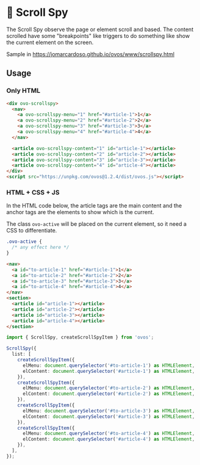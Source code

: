 # 🥚 Scroll Spy

The Scroll Spy observe the page or element scroll and based. The content scrolled have some "breakpoints" like triggers to do something like show the current element on the screen.

Sample in https://jomarcardoso.github.io/ovos/www/scrollspy.html

## Usage

### Only HTML

```html
<div ovo-scrollspy>
  <nav>
    <a ovo-scrollspy-menu="1" href="#article-1">1</a>
    <a ovo-scrollspy-menu="2" href="#article-2">2</a>
    <a ovo-scrollspy-menu="3" href="#article-3">3</a>
    <a ovo-scrollspy-menu="4" href="#article-4">4</a>
  </nav>

  <article ovo-scrollspy-content="1" id="article-1"></article>
  <article ovo-scrollspy-content="2" id="article-2"></article>
  <article ovo-scrollspy-content="3" id="article-3"></article>
  <article ovo-scrollspy-content="4" id="article-4"></article>
</div>
<script src="https://unpkg.com/ovos@1.2.4/dist/ovos.js"></script>
```

### HTML + CSS + JS

In the HTML code below, the article tags are the main content and the anchor tags are the elements to show which is the current.

The class `ovo-active` will be placed on the current element, so it need a CSS to differentiate.

```css
.ovo-active {
  /* any effect here */
}
```

```html
<nav>
  <a id="to-article-1" href="#article-1">1</a>
  <a id="to-article-2" href="#article-2">2</a>
  <a id="to-article-3" href="#article-3">3</a>
  <a id="to-article-4" href="#article-4">4</a>
</nav>
<section>
  <article id="article-1"></article>
  <article id="article-2"></article>
  <article id="article-3"></article>
  <article id="article-4"></article>
</section>
```

```ts
import { ScrollSpy, createScrollSpyItem } from 'ovos';

ScrollSpy({
  list: [
    createScrollSpyItem({
      elMenu: document.querySelector('#to-article-1') as HTMLElement,
      elContent: document.querySelector('#article-1') as HTMLElement,
    }),
    createScrollSpyItem({
      elMenu: document.querySelector('#to-article-2') as HTMLElement,
      elContent: document.querySelector('#article-2') as HTMLElement,
    }),
    createScrollSpyItem({
      elMenu: document.querySelector('#to-article-3') as HTMLElement,
      elContent: document.querySelector('#article-3') as HTMLElement,
    }),
    createScrollSpyItem({
      elMenu: document.querySelector('#to-article-4') as HTMLElement,
      elContent: document.querySelector('#article-4') as HTMLElement,
    }),
  ],
});
```
